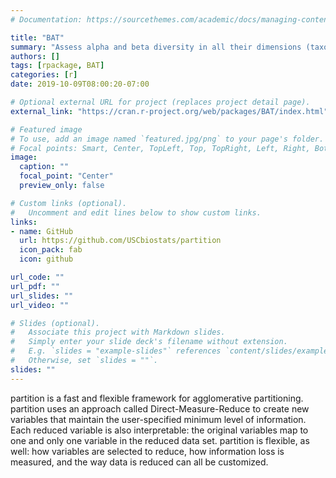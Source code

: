 ```yaml
---
# Documentation: https://sourcethemes.com/academic/docs/managing-content/

title: "BAT"
summary: "Assess alpha and beta diversity in all their dimensions (taxon, phylogenetic and functional diversity)"
authors: []
tags: [rpackage, BAT]
categories: [r]
date: 2019-10-09T08:00:20-07:00

# Optional external URL for project (replaces project detail page).
external_link: "https://cran.r-project.org/web/packages/BAT/index.html"

# Featured image
# To use, add an image named `featured.jpg/png` to your page's folder.
# Focal points: Smart, Center, TopLeft, Top, TopRight, Left, Right, BottomLeft, Bottom, BottomRight.
image:
  caption: ""
  focal_point: "Center"
  preview_only: false

# Custom links (optional).
#   Uncomment and edit lines below to show custom links.
links:
- name: GitHub
  url: https://github.com/USCbiostats/partition
  icon_pack: fab
  icon: github

url_code: ""
url_pdf: ""
url_slides: ""
url_video: ""

# Slides (optional).
#   Associate this project with Markdown slides.
#   Simply enter your slide deck's filename without extension.
#   E.g. `slides = "example-slides"` references `content/slides/example-slides.md`.
#   Otherwise, set `slides = ""`.
slides: ""
---
```


partition is a fast and flexible framework for agglomerative partitioning. partition uses an approach called Direct-Measure-Reduce to create new variables that maintain the user-specified minimum level of information. Each reduced variable is also interpretable: the original variables map to one and only one variable in the reduced data set. partition is flexible, as well: how variables are selected to reduce, how information loss is measured, and the way data is reduced can all be customized.
